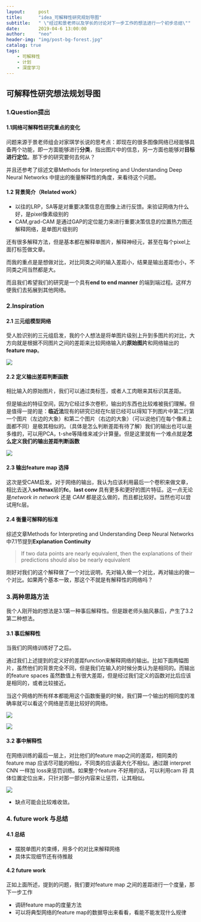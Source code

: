 ```yaml
---
layout:     post
title:      "idea_可解释性研究规划导图"
subtitle:   " \"经过和景老师以及学长的讨论对下一步工作的想法进行一个初步总结\""
date:       2019-04-6 13:00:00
author:     "neo"
header-img: "img/post-bg-forest.jpg"
catalog: true
tags:
    - 可解释性
    - 计划
    - 深度学习
---
```


## 可解释性研究想法规划导图

### 1.Question提出

#### 1.1网络可解释性研究重点的变化

问题来源于景老师组会对家琪学长说的思考点：即现在的很多图像网络已经能够具备两个功能，即一方面能够进行**分类**，指出图片中的信息，另一方面也能够对**目标进行定位**。那下步的研究要何去何从？

并且还参考了综述文章Methods for Interpreting and Understanding Deep Neural Networks 中提出的衡量解释性的角度，来看待这个问题。

#### 1.2 背景简介（Related work）

- 以往的LRP，SA等是对重要决策信息在图像上进行反馈。来验证网络为什么好，是pixel像素级别的
- CAM,grad-CAM 是通过GAP的定位能力来进行重要决策信息的位置热力图还解释网络，是单图片级别的

还有很多解释方法，但是基本都在解释单图片，解释神经元，甚至在每个pixel上面打标签做文章。

而我的重点是是想做对比，对比同类之间的输入差距小，结果是输出差距也小，不同类之间当然都是大。

而且我们希望我们的研究是一个具有**end to end manner** 的端到端过程。这样方便我们去拓展到其他网络。

### 2.Inspiration

#### 2.1 三元组模型网络

受人脸识别的三元组启发，我的个人想法是将单图片级别上升到多图片的对比，大方向就是根据不同图片之间的差距来比较网络输入的**原始图片**和网络输出的**feature map**。

![](http://jackyanghc-picture.oss-cn-beijing.aliyuncs.com/007bgNxTly1g1onvyxxnkj31b60j44bi.jpg%29)

#### 2.2 定义输出差距判断函数

相比输入的原始图片，我们可以通过类标签，或者人工肉眼来其标识其差距。

但是输出的特征空间，因为它经过多次卷积，输出的东西也比较难被我们理解。但是值得一提的是：**临近法**现有的研究已经在fc层已经可以得知下列图片中第二行第一个图片（左边的大象）和第二个图片（右边的大象）（可以说他们在每个像素上面都不同）是极其相似的。（具体是怎么判断差距有待了解）我们的输出也可以是多维的，可以用PCA，t-she等降维来减少计算量。但是这里就有一个难点就是**怎么定义我们的输出差距判断函数**

![](http://jackyanghc-picture.oss-cn-beijing.aliyuncs.com/007bgNxTly1g1qltnlhlcj30md0dfgym.jpg%29)



#### 2.3 输出feature map 选择

这次是受CAM启发。对于网络的输出，我认为应该利用最后一个卷积来做文章，相比去送入**softmax**层的**fc**。**last conv** 具有更多和更好的图片特征。这一点无论是*network in network* 还是 *CAM* 都是这么做的，而且都比较好。当然也可以尝试用fc层。

#### 2.4 衡量可解释的标准

综述文章Methods for Interpreting and Understanding Deep Neural Networks中7.1节提到**Explanation Continuity** 

> If two data points are nearly equivalent, then the explanations of their predictions should also be nearly equivalent

刚好对我们的这个解释做了一个对比说明，先对输入做一个对比，再对输出的做一个对比。如果两个基本一致，那这个不就是有解释性的网络吗？

### 3.两种思路方法

我个人刚开始的想法是3.1第一种事后解释性。但是跟老师头脑风暴后，产生了3.2第二种想法。

#### 3.1 事后解释性

当我们的网络训练好了之后。

通过我们上述提到的定义好的差距function来解释网络的输出。比如下面两幅图片，虽然他们的背景完全不同，但是我们在输入的时候分类认为是相同的。而输出的feature spaces 虽然数值上有很大差距，但是经过我们定义的函数对比后应该是相同的，或者比较接近。

当这个网络的所有样本都能用这个函数衡量的时候，我们算一个输出的相同度的准确率就可以看这个网络是否是比较好的网络。

![](http://jackyanghc-picture.oss-cn-beijing.aliyuncs.com/007bgNxTly1g1qo9slwpij30ki0alaji.jpg%29)

![](http://jackyanghc-picture.oss-cn-beijing.aliyuncs.com/007bgNxTly1g1qph5ey8kj30wn0jbadw.jpg%29)

#### 3.2 事中解释性

在网络训练的最后一层上，对比他们的feature map之间的差距，相同类的feature map 应该尽可能的相似，不同类的应该最大化不相似。通过跟 interpret CNN 一样加 loss来惩罚训练。如果整个feature 不好用的话，可以利用cam 将 具体位置定位出来，只针对那一部分内容来让惩罚，让其相似。

![](http://jackyanghc-picture.oss-cn-beijing.aliyuncs.com/007bgNxTly1g1qpiqvfswj311m0kmdki.jpg)



+ 缺点可能会比较难收敛。

### 4. future work 与总结

#### 4.1 总结

+ 摆脱单图片的束缚，用多个的对比来解释网络
+ 具体实现细节还有待推敲

#### 4.2 future work 

 正如上面所述，提到的问题，我们要对feature map 之间的差距进行一个度量，那下一步工作

+ 调研feature map的度量方法
+ 可以将典型网络的feature map的数据导出来看看，看能不能发现什么规律


